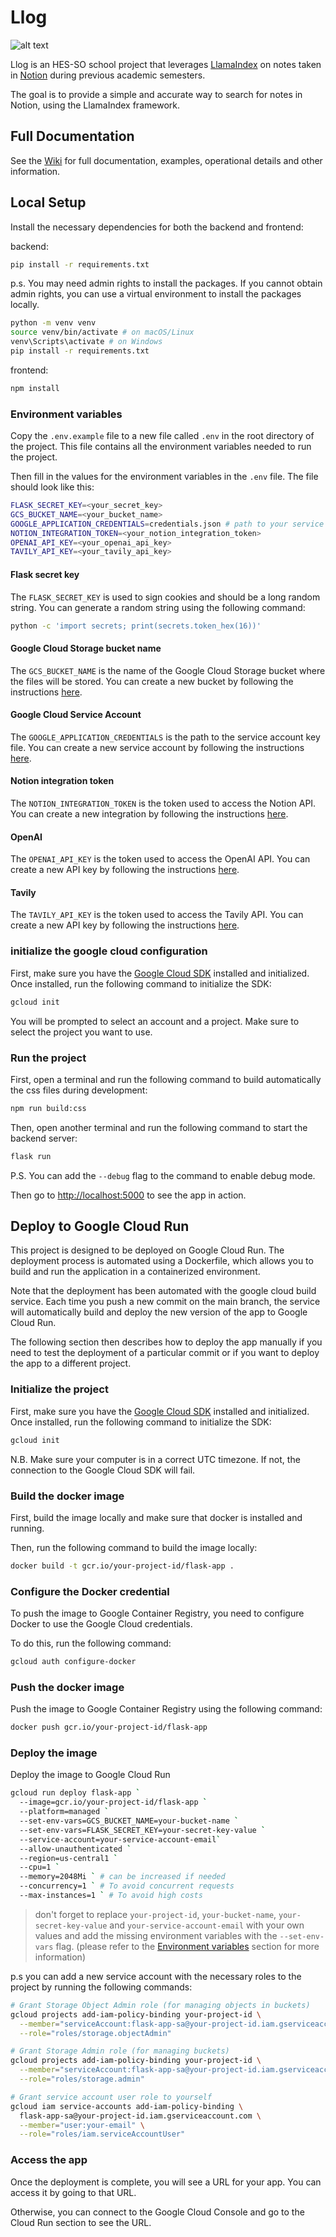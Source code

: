# Llog

![alt text](assets/cover.png)

Llog is an HES-SO school project that leverages [LlamaIndex](https://github.com/run-llama/llama_index) on notes taken in [Notion](https://www.notion.com) during previous academic semesters.

The goal is to provide a simple and accurate way to search for notes in Notion, using the LlamaIndex framework.

## Full Documentation

See the [Wiki](https://github.com/davidmarsoni/Llog/wiki) for full documentation, examples, operational details and other information.

## Local Setup

Install the necessary dependencies for both the backend and frontend:

backend:

```bash
pip install -r requirements.txt
```

p.s. You may need admin rights to install the packages. If you cannot obtain admin rights, you can use a virtual environment to install the packages locally.

```bash
python -m venv venv
source venv/bin/activate # on macOS/Linux
venv\Scripts\activate # on Windows
pip install -r requirements.txt
```

frontend:

```bash
npm install
```

### Environment variables

Copy the `.env.example` file to a new file called `.env` in the root directory of the project. This file contains all the environment variables needed to run the project.

Then fill in the values for the environment variables in the `.env` file. The file should look like this:

```bash
FLASK_SECRET_KEY=<your_secret_key>
GCS_BUCKET_NAME=<your_bucket_name>
GOOGLE_APPLICATION_CREDENTIALS=credentials.json # path to your service account key
NOTION_INTEGRATION_TOKEN=<your_notion_integration_token>
OPENAI_API_KEY=<your_openai_api_key>
TAVILY_API_KEY=<your_tavily_api_key>
```

#### Flask secret key

The `FLASK_SECRET_KEY` is used to sign cookies and should be a long random string. You can generate a random string using the following command:

```bash
python -c 'import secrets; print(secrets.token_hex(16))'
```

#### Google Cloud Storage bucket name

The `GCS_BUCKET_NAME` is the name of the Google Cloud Storage bucket where the files will be stored. You can create a new bucket by following the instructions [here](https://cloud.google.com/storage/docs/creating-buckets).

#### Google Cloud Service Account

The `GOOGLE_APPLICATION_CREDENTIALS` is the path to the service account key file. You can create a new service account by following the instructions [here](https://developers.google.com/workspace/guides/create-credentials#create_credentials_for_a_service_account).

#### Notion integration token

The `NOTION_INTEGRATION_TOKEN` is the token used to access the Notion API. You can create a new integration by following the instructions [here](https://developers.notion.com/docs/getting-started#step-1-create-an-integration).

#### OpenAI

The `OPENAI_API_KEY` is the token used to access the OpenAI API. You can create a new API key by following the instructions [here](https://platform.openai.com/docs/api-reference/authentication).

#### Tavily

The `TAVILY_API_KEY` is the token used to access the Tavily API. You can create a new API key by following the instructions [here](https://docs.tavily.com/documentation/quickstart).

### initialize the google cloud configuration

First, make sure you have the [Google Cloud SDK](https://cloud.google.com/sdk/docs/install) installed and initialized. Once installed, run the following command to initialize the SDK:

```bash
gcloud init
```

You will be prompted to select an account and a project. Make sure to select the project you want to use.

### Run the project

First, open a terminal and run the following command to build automatically the css files during development:

```bash
npm run build:css
```

Then, open another terminal and run the following command to start the backend server:

```bash
flask run
```

P.S. You can add the `--debug` flag to the command to enable debug mode.

Then go to [http://localhost:5000](http://localhost:5000) to see the app in action.

## Deploy to Google Cloud Run
This project is designed to be deployed on Google Cloud Run. The deployment process is automated using a Dockerfile, which allows you to build and run the application in a containerized environment.

Note that the deployment has been automated with the google cloud build service. Each time you push a new commit on the main branch, the service will automatically build and deploy the new version of the app to Google Cloud Run.

The following section then describes how to deploy the app manually if you need to test the deployment of a particular commit or if you want to deploy the app to a different project.

### Initialize the project

First, make sure you have the [Google Cloud SDK](https://cloud.google.com/sdk/docs/install) installed and initialized. Once installed, run the following command to initialize the SDK:

```bash
gcloud init
```

N.B. Make sure your computer is in a correct UTC timezone. If not, the connection to the Google Cloud SDK will fail.

### Build the docker image

First, build the image locally and make sure that docker is installed and running.

Then, run the following command to build the image locally:

```bash
docker build -t gcr.io/your-project-id/flask-app .
```

### Configure the Docker credential

To push the image to Google Container Registry, you need to configure Docker to use the Google Cloud credentials.

To do this, run the following command:

```bash
gcloud auth configure-docker
```

### Push the docker image

Push the image to Google Container Registry using the following command:

```bash
docker push gcr.io/your-project-id/flask-app
```

### Deploy the image

Deploy the image to Google Cloud Run

```bash
gcloud run deploy flask-app `
  --image=gcr.io/your-project-id/flask-app `
  --platform=managed `
  --set-env-vars=GCS_BUCKET_NAME=your-bucket-name `
  --set-env-vars=FLASK_SECRET_KEY=your-secret-key-value `
  --service-account=your-service-account-email`
  --allow-unauthenticated `
  --region=us-central1 `
  --cpu=1 `
  --memory=2048Mi ` # can be increased if needed 
  --concurrency=1 ` # To avoid concurrent requests 
  --max-instances=1 ` # To avoid high costs
```

> don't forget to replace `your-project-id`, `your-bucket-name`, `your-secret-key-value` and `your-service-account-email` with your own values and add the missing environment variables with the `--set-env-vars` flag. (please refer to the [Environment variables](#environment-variables) section for more information)

p.s you can add a new service account with the necessary roles to the project by running the following commands:

```bash
# Grant Storage Object Admin role (for managing objects in buckets)
gcloud projects add-iam-policy-binding your-project-id \
  --member="serviceAccount:flask-app-sa@your-project-id.iam.gserviceaccount.com" \
  --role="roles/storage.objectAdmin"

# Grant Storage Admin role (for managing buckets)
gcloud projects add-iam-policy-binding your-project-id \
  --member="serviceAccount:flask-app-sa@your-project-id.iam.gserviceaccount.com" \
  --role="roles/storage.admin"

# Grant service account user role to yourself
gcloud iam service-accounts add-iam-policy-binding \
  flask-app-sa@your-project-id.iam.gserviceaccount.com \
  --member="user:your-email" \
  --role="roles/iam.serviceAccountUser"
```

### Access the app

Once the deployment is complete, you will see a URL for your app. You can access it by going to that URL.

Otherwise, you can connect to the Google Cloud Console and go to the Cloud Run section to see the URL.